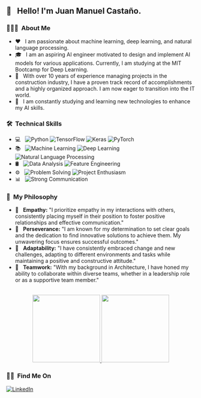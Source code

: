 <h2> 👋 &nbsp; Hello! I'm Juan Manuel Castaño.</h2>

<h3> 👨🏻‍💻 &nbsp;About Me </h3>

- ❤️ &nbsp; I am passionate about machine learning, deep learning, and natural language processing.
- 🎓 &nbsp; I am an aspiring AI engineer motivated to design and implement AI models for various applications. Currently, I am studying at the MIT Bootcamp for Deep Learning.
- 💼 &nbsp; With over 10 years of experience managing projects in the construction industry, I have a proven track record of accomplishments and a highly organized approach. I am now eager to transition into the IT world.
- 🌱 &nbsp; I am constantly studying and learning new technologies to enhance my AI skills.

<h3> 🛠 &nbsp;Technical Skills</h3>

- 💻 &nbsp;
  ![Python](https://img.shields.io/badge/-Python-333333?style=flat&logo=python)
  ![TensorFlow](https://img.shields.io/badge/-TensorFlow-333333?style=flat&logo=tensorflow)
  ![Keras](https://img.shields.io/badge/-Keras-333333?style=flat&logo=keras)
  ![PyTorch](https://img.shields.io/badge/-PyTorch-333333?style=flat&logo=pytorch)
- 📚 &nbsp;
  ![Machine Learning](https://img.shields.io/badge/-Machine%20Learning-333333?style=flat&logo=machine-learning)
  ![Deep Learning](https://img.shields.io/badge/-Deep%20Learning-333333?style=flat&logo=deep-learning)
  ![Natural Language Processing](https://img.shields.io/badge/-NLP-333333?style=flat&logo=nlp)
- 🛢 &nbsp;
  ![Data Analysis](https://img.shields.io/badge/-Data%20Analysis-333333?style=flat&logo=data-analysis)
  ![Feature Engineering](https://img.shields.io/badge/-Feature%20Engineering-333333?style=flat&logo=feature-engineering)
- ⚙️ &nbsp;
  ![Problem Solving](https://img.shields.io/badge/-Problem%20Solving-333333?style=flat&logo=problem-solving)
  ![Project Enthusiasm](https://img.shields.io/badge/-Project%20Enthusiasm-333333?style=flat&logo=project-enthusiasm)
- 📊 &nbsp;
  ![Strong Communication](https://img.shields.io/badge/-Strong%20Communication-333333?style=flat&logo=communication)

<h3> 🌟 &nbsp;My Philosophy </h3>

- 🤝 &nbsp; **Empathy:** "I prioritize empathy in my interactions with others, consistently placing myself in their position to foster positive relationships and effective communication."
- 🎯 &nbsp; **Perseverance:** "I am known for my determination to set clear goals and the dedication to find innovative solutions to achieve them. My unwavering focus ensures successful outcomes."
- 🌱 &nbsp; **Adaptability:** "I have consistently embraced change and new challenges, adapting to different environments and tasks while maintaining a positive and constructive attitude."
- 👥 &nbsp; **Teamwork:** "With my background in Architecture, I have honed my ability to collaborate within diverse teams, whether in a leadership role or as a supportive team member."

<p align="center">
<br/>

<a href="https://github.com/JuanManuelCastano">
  <img height="180em" src="https://github-readme-stats.vercel.app/api?username=JuanManuelCastano&theme=buefy&show_icons=true" />
  <img height="180em" src="https://github-readme-stats.vercel.app/api/top-langs/?username=JuanManuelCastano&theme=buefy&layout=compact" />
</a>

<br/>
</p>

<p align="center">
<h3> 🤝🏻 &nbsp;Find Me On </h3>
<a href="https://www.linkedin.com/in/juanmanuelcastano/"><img alt="LinkedIn" src="https://img.shields.io/badge/LinkedIn-blue?style=flat-square&logo=linkedin"></a>
</p>
